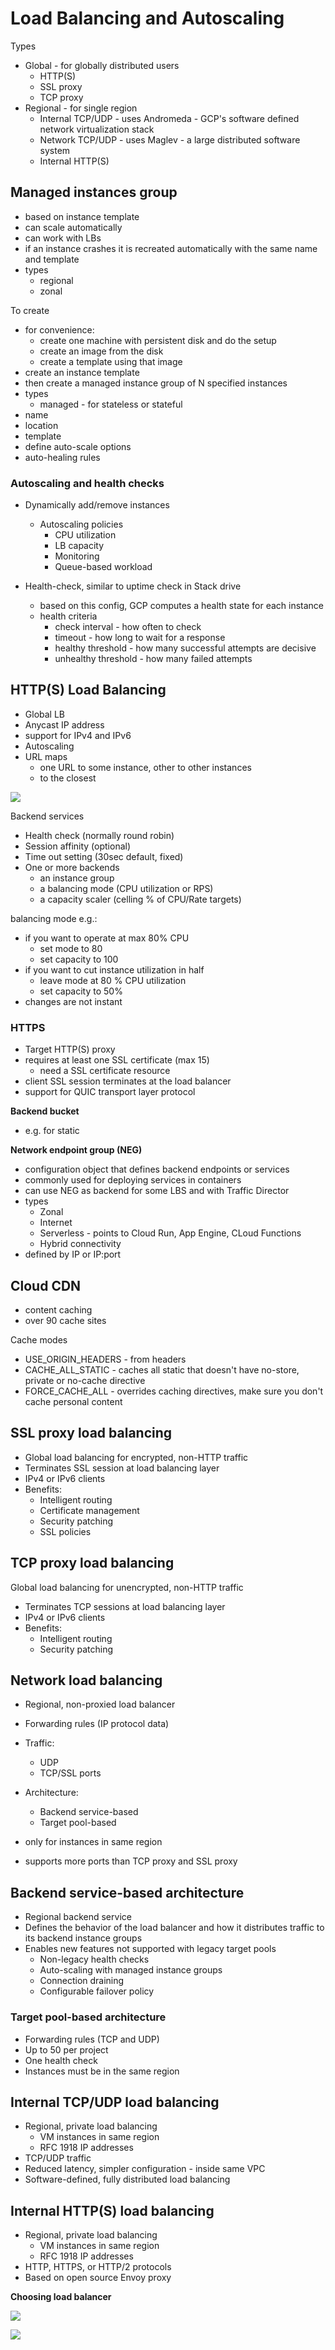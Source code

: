 # Load Balancing and Autoscaling

Types
- Global - for globally distributed users
    - HTTP(S)
    - SSL proxy
    - TCP proxy
- Regional - for single region
    - Internal TCP/UDP - uses Andromeda - GCP's software defined network virtualization stack
    - Network TCP/UDP - uses Maglev - a large distributed software system
    - Internal HTTP(S)

## Managed instances group
- based on instance template
- can scale automatically
- can work with LBs
- if an instance crashes it is recreated automatically with the same name and template
- types
    - regional
    - zonal

To create
- for convenience: 
    - create one machine with persistent disk and do the setup
    - create an image from the disk
    - create a template using that image
- create an instance template
- then create a managed instance group of N specified instances
- types
    - managed - for stateless or stateful
- name
- location
- template
- define auto-scale options
- auto-healing rules

### Autoscaling and health checks

- Dynamically add/remove instances
    - Autoscaling policies
        - CPU utilization
        - LB capacity
        - Monitoring
        - Queue-based workload

- Health-check, similar to uptime check in Stack drive
    - based on this config, GCP computes a health state for each instance
    - health criteria 
        - check interval - how often to check 
        - timeout - how long to wait for a response
        - healthy threshold - how many successful attempts are decisive
        - unhealthy threshold - how many failed attempts

## HTTP(S) Load Balancing
- Global LB
- Anycast IP address
- support for IPv4 and IPv6
- Autoscaling
- URL maps 
    - one URL to some instance, other to other instances 
    - to the closest

![](media/lb_https.png)

Backend services
- Health check (normally round robin)
- Session affinity (optional)
- Time out setting (30sec default, fixed)
- One or more backends
    - an instance group
    - a balancing mode (CPU utilization or RPS)
    - a capacity scaler (celling % of CPU/Rate targets)

balancing mode e.g.:
- if you want to operate at max 80% CPU
    - set mode to 80
    - set capacity to 100
- if you want to cut instance utilization in half
    - leave mode at 80 % CPU utilization
    - set capacity to 50%
- changes are not instant

### HTTPS
- Target HTTP(S) proxy
- requires at least one SSL certificate (max 15)
    - need a SSL certificate resource
- client SSL session terminates at the load balancer
- support for QUIC transport layer protocol

**Backend bucket**
- e.g. for static

**Network endpoint group (NEG)**
- configuration object that defines backend endpoints or services
- commonly used for deploying services in containers
- can use NEG as backend for some LBS and with Traffic Director
- types
    - Zonal
    - Internet
    - Serverless - points to Cloud Run, App Engine, CLoud Functions
    - Hybrid connectivity
- defined by IP or IP:port

## Cloud CDN
- content caching
- over 90 cache sites
 
Cache modes
- USE_ORIGIN_HEADERS - from headers
- CACHE_ALL_STATIC - caches all static that doesn't have no-store, private or no-cache directive
- FORCE_CACHE_ALL - overrides caching directives, make sure you don't cache personal content

## SSL proxy load balancing
- Global load balancing for encrypted, non-HTTP traffic
- Terminates SSL session at load balancing layer
- IPv4 or IPv6 clients
- Benefits:
    - Intelligent routing
    - Certificate management
    - Security patching
    - SSL policies

## TCP proxy load balancing
Global load balancing for unencrypted, non-HTTP traffic
- Terminates TCP sessions at load balancing layer
- IPv4 or IPv6 clients
- Benefits:
    - Intelligent routing
    - Security patching

## Network load balancing
- Regional, non-proxied load balancer 
- Forwarding rules (IP protocol data)
-  Traffic: 
    - UDP
    - TCP/SSL ports
- Architecture:
    - Backend service-based 
    - Target pool-based

- only for instances in same region
- supports more ports than TCP proxy and SSL proxy

## Backend service-based architecture
- Regional backend service 
- Defines the behavior of the load balancer and how it distributes traffic to its backend instance groups 
- Enables new features not supported with legacy target pools 
    - Non-legacy health checks 
    - Auto-scaling with managed instance groups 
    - Connection draining 
    - Configurable failover policy

### Target pool-based architecture
- Forwarding rules (TCP and UDP) 
- Up to 50 per project 
- One health check 
- Instances must be in the same region

## Internal TCP/UDP load balancing
- Regional, private load balancing
    - VM instances in same region
    - RFC 1918 IP addresses
- TCP/UDP traffic
- Reduced latency, simpler configuration - inside same VPC
- Software-defined, fully distributed load balancing

## Internal HTTP(S) load balancing
- Regional, private load balancing
    - VM instances in same region
    - RFC 1918 IP addresses
- HTTP, HTTPS, or HTTP/2 protocols
- Based on open source Envoy proxy

**Choosing load balancer**

![](media/lb_decision.png)

![](media/lb_table.png)

